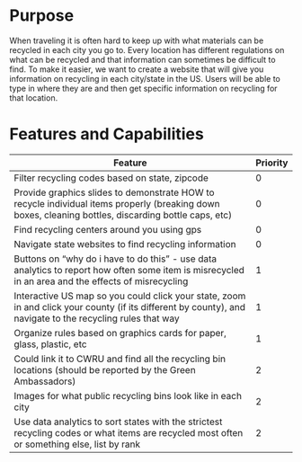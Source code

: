 # Purpose
When traveling it is often hard to keep up with what materials can be recycled in each city you go to. Every location has different
regulations on what can be recycled and that information can sometimes be difficult to find. To make it easier, we want to create a
website that will give you information on recycling in each city/state in the US. Users will be able to type in where they are and then
get specific information on recycling for that location. 

# Features and Capabilities

| Feature | Priority |
| --- | --- |
| Filter recycling codes based on state, zipcode | 0 |
| Provide graphics slides to demonstrate HOW to recycle individual items properly (breaking down boxes, cleaning bottles, discarding bottle caps, etc) | 0 |
| Find recycling centers around you using gps | 0 |
| Navigate state websites to find recycling information | 0 |
| Buttons on “why do i have to do this” - use data analytics to report how often some item is misrecycled in an area and the effects of misrecycling | 1 |
| Interactive US map so you could click your state, zoom in and click your county (if its different by county), and navigate to the recycling rules that way | 1 | 
| Organize rules based on graphics cards for paper, glass, plastic, etc | 1 | 
| Could link it to CWRU and find all the recycling bin locations (should be reported by the Green Ambassadors) | 2 |
| Images for what public recycling bins look like in each city | 2 |
| Use data analytics to sort states with the strictest recycling codes or what items are recycled most often or something else, list by rank | 2 |
